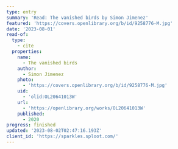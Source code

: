 ```yaml
---
type: entry
summary: 'Read: The vanished birds by Simon Jimenez'
featured: 'https://covers.openlibrary.org/b/id/9258776-M.jpg'
date: '2023-08-01'
read-of:
  type:
    - cite
  properties:
    name:
      - The vanished birds
    author:
      - Simon Jimenez
    photo:
      - 'https://covers.openlibrary.org/b/id/9258776-M.jpg'
    uid:
      - 'olid:OL20641013W'
    url:
      - 'https://openlibrary.org/works/OL20641013W'
    published:
      - 2020
progress: finished
updated: '2023-08-02T02:47:16.193Z'
client_id: 'https://sparkles.sploot.com/'
---
```


